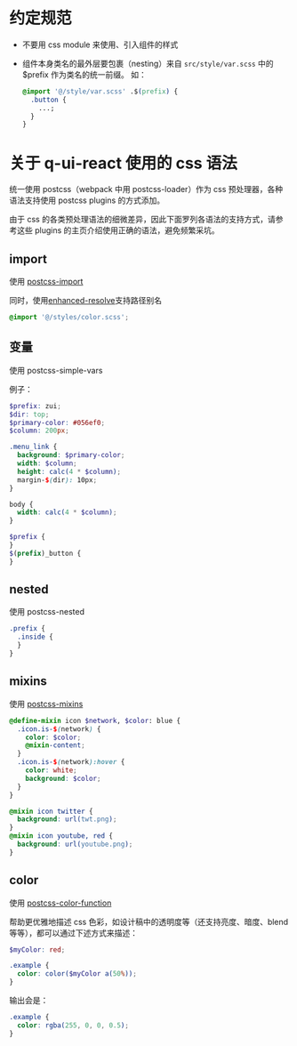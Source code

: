 # 约定规范

- 不要用 css module 来使用、引入组件的样式

- 组件本身类名的最外层要包裹（nesting）来自 `src/style/var.scss` 中的 \$prefix 作为类名的统一前缀。
  如：

  ```css
  @import '@/style/var.scss' .$(prefix) {
    .button {
      ...;
    }
  }
  ```

# 关于 q-ui-react 使用的 css 语法

统一使用 postcss（webpack 中用 postcss-loader）作为 css 预处理器，各种语法支持使用 postcss plugins 的方式添加。

由于 css 的各类预处理语法的细微差异，因此下面罗列各语法的支持方式，请参考这些 plugins 的主页介绍使用正确的语法，避免频繁采坑。

## import

使用 [postcss-import](https://github.com/postcss/postcss-import)

同时，使用[enhanced-resolve](https://github.com/webpack/enhanced-resolve)支持路径别名

```scss
@import '@/styles/color.scss';
```

## 变量

使用 postcss-simple-vars

例子：

```scss
$prefix: zui;
$dir: top;
$primary-color: #056ef0;
$column: 200px;

.menu_link {
  background: $primary-color;
  width: $column;
  height: calc(4 * $column);
  margin-$(dir): 10px;
}

body {
  width: calc(4 * $column);
}

$prefix {
}
$(prefix)_button {
}
```

## nested

使用 postcss-nested

```scss
.prefix {
  .inside {
  }
}
```

## mixins

使用 [postcss-mixins](https://github.com/postcss/postcss-mixins)

```scss
@define-mixin icon $network, $color: blue {
  .icon.is-$(network) {
    color: $color;
    @mixin-content;
  }
  .icon.is-$(network):hover {
    color: white;
    background: $color;
  }
}

@mixin icon twitter {
  background: url(twt.png);
}
@mixin icon youtube, red {
  background: url(youtube.png);
}
```

## color

使用 [postcss-color-function](https://github.com/postcss/postcss-color-function)

帮助更优雅地描述 css 色彩，如设计稿中的透明度等（还支持亮度、暗度、blend 等等），都可以通过下述方式来描述：

```scss
$myColor: red;

.example {
  color: color($myColor a(50%));
}
```

输出会是：

```css
.example {
  color: rgba(255, 0, 0, 0.5);
}
```

